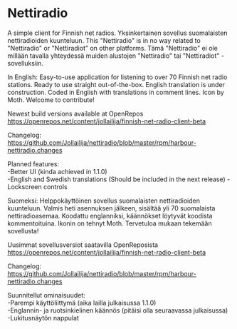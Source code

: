 # Nettiradio
A simple client for Finnish net radios. Yksinkertainen sovellus suomalaisten nettiradioiden kuunteluun.
This "Nettiradio" is in no way related to "Nettiradio" or "Nettiradiot" on other platforms. Tämä "Nettiradio" ei ole millään tavalla yhteydessä muiden alustojen "Nettiradio" tai "Nettiradiot" -sovelluksiin.

In English:
Easy-to-use application for listening to over 70 Finnish net radio stations. Ready to use straight out-of-the-box. English translation is under construction. Coded in English with translations in comment lines. Icon by Moth. Welcome to contribute!

Newest build versions available at OpenRepos
https://openrepos.net/content/jollailija/finnish-net-radio-client-beta

Changelog:  
https://github.com/Jollailija/nettiradio/blob/master/rpm/harbour-nettiradio.changes

Planned features:  
-Better UI (kinda achieved in 1.1.0)    
-English and Swedish translations (Should be included in the next release)
-Lockscreen controls

Suomeksi:
Helppokäyttöinen sovellus suomalaisten nettiradioiden kuunteluun. Valmis heti asennuksen jälkeen, sisältää yli 70 suomalaista nettiradioasemaa. Koodattu englanniksi, käännökset löytyvät koodista kommentoituina. Ikonin on tehnyt Moth. Tervetuloa mukaan tekemään sovellusta!

Uusimmat sovellusversiot saatavilla OpenReposista
https://openrepos.net/content/jollailija/finnish-net-radio-client-beta  

Changelog:  
https://github.com/Jollailija/nettiradio/blob/master/rpm/harbour-nettiradio.changes
  
Suunnitellut ominaisuudet:  
-Parempi käyttöliittymä (aika lailla julkaisussa 1.1.0)  
-Englannin- ja ruotsinkielinen käännös (pitäisi olla seuraavassa julkaisussa)
-Lukitusnäytön nappulat
